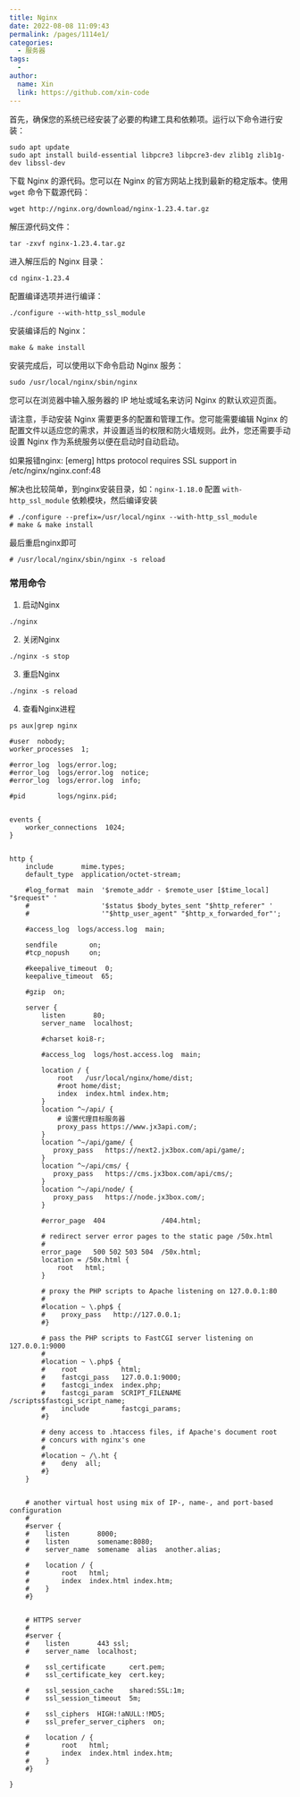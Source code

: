 ```yaml
---
title: Nginx
date: 2022-08-08 11:09:43
permalink: /pages/1114e1/
categories:
  - 服务器
tags:
  - 
author: 
  name: Xin
  link: https://github.com/xin-code
---
```




首先，确保您的系统已经安装了必要的构建工具和依赖项。运行以下命令进行安装：

```shell
sudo apt update
sudo apt install build-essential libpcre3 libpcre3-dev zlib1g zlib1g-dev libssl-dev
```

下载 Nginx 的源代码。您可以在 Nginx 的官方网站上找到最新的稳定版本。使用 `wget` 命令下载源代码：

```shell
wget http://nginx.org/download/nginx-1.23.4.tar.gz
```

解压源代码文件：

```shell
tar -zxvf nginx-1.23.4.tar.gz
```

进入解压后的 Nginx 目录：

```shell
cd nginx-1.23.4
```

配置编译选项并进行编译：

```shell
./configure --with-http_ssl_module
```

安装编译后的 Nginx：

```shell
make & make install
```

安装完成后，可以使用以下命令启动 Nginx 服务：



```shell
sudo /usr/local/nginx/sbin/nginx
```

您可以在浏览器中输入服务器的 IP 地址或域名来访问 Nginx 的默认欢迎页面。

请注意，手动安装 Nginx 需要更多的配置和管理工作。您可能需要编辑 Nginx 的配置文件以适应您的需求，并设置适当的权限和防火墙规则。此外，您还需要手动设置 Nginx 作为系统服务以便在启动时自动启动。



如果报错nginx: [emerg] https protocol requires SSL support in /etc/nginx/nginx.conf:48

解决也比较简单，到nginx安装目录，如：`nginx-1.18.0` 配置 `with-http_ssl_module` 依赖模块，然后编译安装

```shell
# ./configure --prefix=/usr/local/nginx --with-http_ssl_module
# make & make install
```

最后重启nginx即可

```shell
# /usr/local/nginx/sbin/nginx -s reload
```



### 常用命令

1. 启动Nginx

```shell
./nginx
```

2. 关闭Nginx

```shell
./nginx -s stop
```

3. 重启Nginx

```shell
./nginx -s reload
```

4. 查看Nginx进程

```shell
ps aux|grep nginx
```





```shell
#user  nobody;
worker_processes  1;

#error_log  logs/error.log;
#error_log  logs/error.log  notice;
#error_log  logs/error.log  info;

#pid        logs/nginx.pid;


events {
    worker_connections  1024;
}


http {
    include       mime.types;
    default_type  application/octet-stream;

    #log_format  main  '$remote_addr - $remote_user [$time_local] "$request" '
    #                  '$status $body_bytes_sent "$http_referer" '
    #                  '"$http_user_agent" "$http_x_forwarded_for"';

    #access_log  logs/access.log  main;

    sendfile        on;
    #tcp_nopush     on;

    #keepalive_timeout  0;
    keepalive_timeout  65;

    #gzip  on;

    server {
        listen       80;
        server_name  localhost;

        #charset koi8-r;

        #access_log  logs/host.access.log  main;

        location / {
            root   /usr/local/nginx/home/dist;
            #root home/dist;
	        index  index.html index.htm;
        }
        location ^~/api/ {
            # 设置代理目标服务器
            proxy_pass https://www.jx3api.com/;
        }
        location ^~/api/game/ {
	       proxy_pass   https://next2.jx3box.com/api/game/;
        }
        location ^~/api/cms/ {
           proxy_pass   https://cms.jx3box.com/api/cms/;
        }
        location ^~/api/node/ {
	       proxy_pass   https://node.jx3box.com/;
        }

        #error_page  404              /404.html;

        # redirect server error pages to the static page /50x.html
        #
        error_page   500 502 503 504  /50x.html;
        location = /50x.html {
            root   html;
        }

        # proxy the PHP scripts to Apache listening on 127.0.0.1:80
        #
        #location ~ \.php$ {
        #    proxy_pass   http://127.0.0.1;
        #}

        # pass the PHP scripts to FastCGI server listening on 127.0.0.1:9000
        #
        #location ~ \.php$ {
        #    root           html;
        #    fastcgi_pass   127.0.0.1:9000;
        #    fastcgi_index  index.php;
        #    fastcgi_param  SCRIPT_FILENAME  /scripts$fastcgi_script_name;
        #    include        fastcgi_params;
        #}

        # deny access to .htaccess files, if Apache's document root
        # concurs with nginx's one
        #
        #location ~ /\.ht {
        #    deny  all;
        #}
    }


    # another virtual host using mix of IP-, name-, and port-based configuration
    #
    #server {
    #    listen       8000;
    #    listen       somename:8080;
    #    server_name  somename  alias  another.alias;

    #    location / {
    #        root   html;
    #        index  index.html index.htm;
    #    }
    #}


    # HTTPS server
    #
    #server {
    #    listen       443 ssl;
    #    server_name  localhost;

    #    ssl_certificate      cert.pem;
    #    ssl_certificate_key  cert.key;

    #    ssl_session_cache    shared:SSL:1m;
    #    ssl_session_timeout  5m;

    #    ssl_ciphers  HIGH:!aNULL:!MD5;
    #    ssl_prefer_server_ciphers  on;

    #    location / {
    #        root   html;
    #        index  index.html index.htm;
    #    }
    #}

}

```
